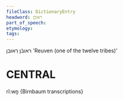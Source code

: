 ```yaml
---
fileClass: DictionaryEntry
headword: ראובֿן
part_of_speech: 
etymology: 
tags: 
---
```

ראובֿן
רְאוּבֵן
'Reuven (one of the twelve tribes)'

CENTRAL
========

rĭ:wn̥ {Birnbaum transcriptions}
